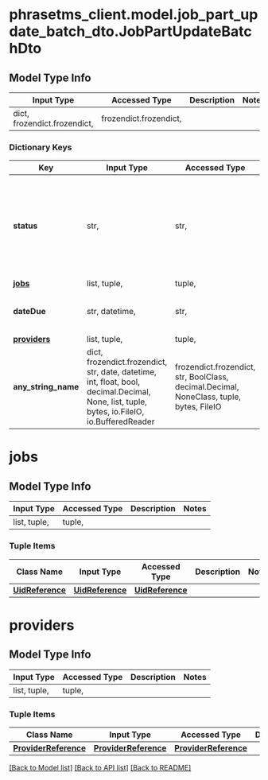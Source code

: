 # phrasetms_client.model.job_part_update_batch_dto.JobPartUpdateBatchDto

## Model Type Info

| Input Type                   | Accessed Type          | Description | Notes |
| ---------------------------- | ---------------------- | ----------- | ----- |
| dict, frozendict.frozendict, | frozendict.frozendict, |             |

### Dictionary Keys

| Key                         | Input Type                                                                                                                                  | Accessed Type                                                                           | Description                                                        | Notes                                                                                                          |
| --------------------------- | ------------------------------------------------------------------------------------------------------------------------------------------- | --------------------------------------------------------------------------------------- | ------------------------------------------------------------------ | -------------------------------------------------------------------------------------------------------------- |
| **status**                  | str,                                                                                                                                        | str,                                                                                    |                                                                    | must be one of ["NEW", "ACCEPTED", "DECLINED", "REJECTED", "DELIVERED", "EMAILED", "COMPLETED", "CANCELLED", ] |
| **[jobs](#jobs)**           | list, tuple,                                                                                                                                | tuple,                                                                                  |                                                                    | [optional]                                                                                                     |
| **dateDue**                 | str, datetime,                                                                                                                              | str,                                                                                    |                                                                    | [optional] value must conform to RFC-3339 date-time                                                            |
| **[providers](#providers)** | list, tuple,                                                                                                                                | tuple,                                                                                  |                                                                    | [optional]                                                                                                     |
| **any_string_name**         | dict, frozendict.frozendict, str, date, datetime, int, float, bool, decimal.Decimal, None, list, tuple, bytes, io.FileIO, io.BufferedReader | frozendict.frozendict, str, BoolClass, decimal.Decimal, NoneClass, tuple, bytes, FileIO | any string name can be used but the value must be the correct type | [optional]                                                                                                     |

# jobs

## Model Type Info

| Input Type   | Accessed Type | Description | Notes |
| ------------ | ------------- | ----------- | ----- |
| list, tuple, | tuple,        |             |

### Tuple Items

| Class Name                          | Input Type                          | Accessed Type                       | Description | Notes |
| ----------------------------------- | ----------------------------------- | ----------------------------------- | ----------- | ----- |
| [**UidReference**](UidReference.md) | [**UidReference**](UidReference.md) | [**UidReference**](UidReference.md) |             |

# providers

## Model Type Info

| Input Type   | Accessed Type | Description | Notes |
| ------------ | ------------- | ----------- | ----- |
| list, tuple, | tuple,        |             |

### Tuple Items

| Class Name                                    | Input Type                                    | Accessed Type                                 | Description | Notes |
| --------------------------------------------- | --------------------------------------------- | --------------------------------------------- | ----------- | ----- |
| [**ProviderReference**](ProviderReference.md) | [**ProviderReference**](ProviderReference.md) | [**ProviderReference**](ProviderReference.md) |             |

[[Back to Model list]](../../README.md#documentation-for-models) [[Back to API list]](../../README.md#documentation-for-api-endpoints) [[Back to README]](../../README.md)
